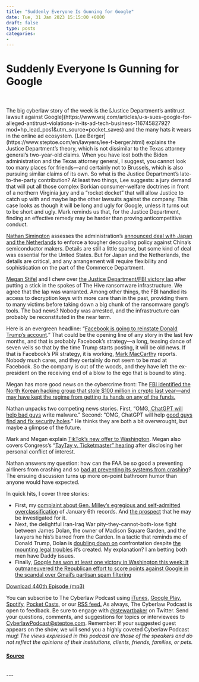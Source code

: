 ```yaml
---
title: "Suddenly Everyone Is Gunning for Google"
date: Tue, 31 Jan 2023 15:15:00 +0000
draft: false
type: posts
categories: 
- 
---
```

# Suddenly Everyone Is Gunning for Google

<br/>

<br/>
The big cyberlaw story of the week is the [Justice Department’s antitrust lawsuit against Google](https://www.wsj.com/articles/u-s-sues-google-for-alleged-antitrust-violations-in-its-ad-tech-business-11674582792?mod=hp_lead_pos1&utm_source=pocket_saves) and the many hats it wears in the online ad ecosystem. [Lee Berger](https://www.steptoe.com/en/lawyers/lee-f-berger.html) explains the Justice Department’s theory, which is not dissimilar to the Texas attorney general’s two-year-old claims. When you have lost both the Biden administration and the Texas attorney general, I suggest, you cannot look too many places for friends—and certainly not to Brussels, which is also pursuing similar claims of its own. So what is the Justice Department’s late-to-the-party contribution? At least two things, Lee suggests: a jury demand that will put all those complex Borkian consumer-welfare doctrines in front of a northern Virginia jury and a “rocket docket” that will allow Justice to catch up with and maybe lap the other lawsuits against the company. This case looks as though it will be long and ugly for Google, unless it turns out to be short and ugly. Mark reminds us that, for the Justice Department, finding an effective remedy may be harder than proving anticompetitive conduct.

[Nathan Simington](https://www.fcc.gov/about/leadership/nathan-simington) assesses the administration’s [announced deal with Japan and the Netherlands](https://www.bloomberg.com/news/articles/2023-01-27/biden-wins-deal-with-dutch-japan-on-china-chip-export-controls?utm_source=pocket_saves) to enforce a tougher decoupling policy against China’s semiconductor makers. Details are still a little sparse, but some kind of deal was essential for the United States. But for Japan and the Netherlands, the details are critical, and any arrangement will require flexibility and sophistication on the part of the Commerce Department. 

[Megan Stifel](https://securityandtechnology.org/team/core-team/megan-stifel-2/) and I chew over [the Justice Department/FBI victory lap](https://therecord.media/we-hacked-the-hackers-doj-fbi-take-down-hive-ransomware-after-spending-months-inside-gang-systems/?utm_source=pocket_saves) after putting a stick in the spokes of The Hive ransomware infrastructure. We agree that the lap was warranted. Among other things, the FBI handled its access to decryption keys with more care than in the past, providing them to many victims before taking down a big chunk of the ransomware gang’s tools. The bad news? Nobody was arrested, and the infrastructure can probably be reconstituted in the near term.

Here is an evergreen headline: “[Facebook is going to reinstate Donald Trump’s account](https://apnews.com/article/meta-reinstates-trump-facebook-8613875e57f842c869e88042450aef23).” That could be the opening line of any story in the last few months, and that is probably Facebook’s strategy—a long, teasing dance of seven veils so that by the time Trump starts posting, it will be old news. If that is Facebook’s PR strategy, it is working, [Mark MacCarthy](https://cbpp.georgetown.edu/people/mark-maccarthy/) reports. Nobody much cares, and they certainly do not seem to be mad at Facebook. So the company is out of the woods, and they have left the ex-president on the receiving end of a blow to the ego that is bound to sting.

Megan has more good news on the cybercrime front: The [FBI identified the North Korean hacking group that stole $100 million in crypto last year—and may have kept the regime from getting its hands on any of the funds.](https://therecord.media/fbi-north-korean-hacking-group-lazarus-behind-100-million-crypto-heist/?utm_source=pocket_saves) 

Nathan unpacks two competing news stories. First, “OMG[, ChatGPT will help bad guys](https://www.recordedfuture.com/i-chatbot?utm_source=pocket_saves) write malware.” Second: “OMG, ChatGPT will help [good guys find and fix security holes](https://www.pcmag.com/news/watch-out-software-engineers-chatgpt-is-now-finding-fixing-bugs-in-code?utm_source=pocket_reader).” He thinks they are both a bit overwrought, but maybe a glimpse of the future.

Mark and Megan explain [TikTok’s new offer to Washington](https://www.nytimes.com/2023/01/26/technology/tiktok-bytedance-data-security.html). Megan also covers Congress’s “[TayTay v. Ticketmaster” hearing](https://therecord.media/senators-slam-ticketmaster-for-reporting-just-one-bot-case-to-ftc-despite-taylor-swift-fiasco-claims/?utm_source=pocket_saves) after disclosing her personal conflict of interest.

Nathan answers my question: how can the FAA be so good a preventing airliners from crashing and so [bad at preventing its systems from crashing](https://www.washingtonpost.com/transportation/2023/01/26/southwest-airlines-faa-flights/)? The ensuing discussion turns up more on-point bathroom humor than anyone would have expected.   

In quick hits, I cover three stories:

-   First, my [complaint about Gen. Milley’s egregious and self-admitted overclassification](https://www.lawfareblog.com/gen-mark-milleys-wrongful-jan-6-overclassification) of January 6th records. And [the prospect](https://drive.google.com/file/d/1R9_WT_5xSS-VCqrngUSmFm2LhuWUX8AO/view) that he may be investigated for it. 
-   Next, the delightful Iran-Iraq War pity-they-cannot-both-lose fight between James Dolan, the owner of Madison Square Garden, and the lawyers he his’s barred from the Garden. In a tactic that reminds me of Donald Trump, Dolan is [doubling down on](https://www.wsj.com/articles/new-york-attorney-general-probing-madison-square-garden-use-of-facial-recognition-technology-11674668568?mod=djemalertNEWS&utm_source=pocket_saves) confrontation despite [the mounting legal troubles](https://www.law360.com/cybersecurity-privacy/articles/1569767?nl_pk=8b143e14-71f4-4d08-af6e-dcb82190243d&nlaidx=1&nlsidx=0&read_more=1&utm_source=pocket_saves) it’s created. My explanation? I am betting both men have Daddy issues. 
-   Finally, [Google has won at least one victory in Washington this week: It outmaneuvered the Republican effort to score points against Google in the scandal over Gmail’s partisan spam filtering](https://www.washingtonpost.com/politics/2023/01/24/google-email-spam-republicans/?utm_source=pocket_saves)

[Download 440th Episode (mp3)](https://www.steptoe.com/podcasts/TheCyberlawPodcast-440.mp3) 

You can subscribe to The Cyberlaw Podcast using [iTunes](https://itunes.apple.com/us/podcast/steptoe-cyberlaw-podcast/id830593115?mt=2), [Google Play](https://play.google.com/music/listen#/ps/Ikx2d2ncjvw6zuoq3zh4qp2i7qu), [Spotify](https://open.spotify.com/show/3Co2wdTUaZr4Xqnlxs4soG), [Pocket Casts](http://pcasts.in/steptoe), or our [RSS feed.](http://www.steptoe.com/feed-Cyberlaw.rss) As always, The Cyberlaw Podcast is open to feedback. Be sure to engage with [@stewartbaker](https://twitter.com/stewartbaker) on Twitter. Send your questions, comments, and suggestions for topics or interviewees to [CyberlawPodcast@steptoe.com](mailto:CyberlawPodcast@steptoe.com). Remember: If your suggested guest appears on the show, we will send you a highly coveted Cyberlaw Podcast mug! _The views expressed in this podcast are those of the speakers and do not reflect the opinions of their institutions, clients, friends, families, or pets._

#### [Source](https://sites.libsyn.com/52286/suddenly-everyone-is-gunning-for-google)

<br/>
---
